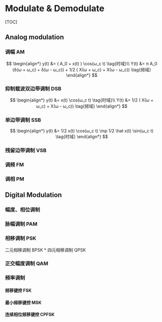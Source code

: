 # Modulate & Demodulate

[TOC]

## Analog modulation

### 调幅 AM
$$
\begin{align*}
y(t) &= ( A_0 + x(t) ) \cos(ω_c t)  \tag{时域}\\
Y(t) &= π A_0 (δ(ω + ω_c) + δ(ω - ω_c)) + 1/2 ( X(ω + ω_c) + X(ω - ω_c))  \tag{频域}
\end{align*}
$$

### 抑制载波双边带调制 DSB
$$
\begin{align*}
y(t) &= x(t) \cos(ω_c t)  \tag{时域}\\
Y(t) &= 1/2 ( X(ω + ω_c) + X(ω - ω_c))  \tag{频域}
\end{align*}
$$

### 单边带调制 SSB
$$
\begin{align*}
y(t) &= 1/2 x(t) \cos(ω_c t) \mp 1/2 \hat x(t) \sin(ω_c t)  \tag{时域}
\end{align*}
$$

### 残留边带调制 VSB

### 调频 FM
### 调相 PM

## Digital Modulation
### 幅度、相位调制

### 脉幅调制 PAM

### 相移调制 PSK
二元相移调制 BPSK
  		* 四元相移调制 QPSK

### 正交幅度调制 QAM

### 频率调制

#### 频移键控 FSK

#### 最小频移键控 MSK

#### 连续相位频移键控 CPFSK
